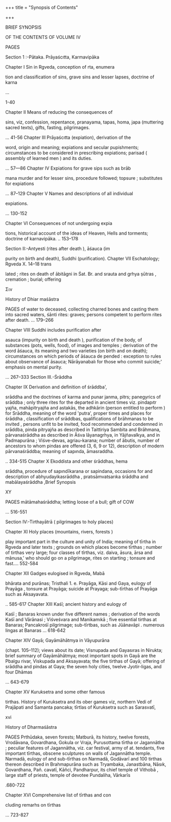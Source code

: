 +++
title = "Synopsis of Contents"

+++

BRIEF SYNOPSIS 

OF THE CONTENTS OF VOLUME IV 

PAGES 

Section 1 :-Pātaka. Prāyaścıtta, Karmavipāka 

Chapter I Sin in Rgveda, conception of rta, enumera 

tion and classification of sins, grave sins and lesser lapses, doctrine of karna 

... 

1-40 

Chapter II Means of reducing the consequences of 

sins, viz, confession, repentance, pranayama, tapas, homa, japa (muttering sacred texts), gifts, fasting, pilgrimages. 

... 41-56 Chapter III Prāyaścıtta (expiation), derivation of the 

word, origin and meaning; expiations and secular pupishments; circumstances to be considered in prescribing expiations; parisad ( assembly of learned men ) and its duties. 

... 57—86 Chapter IV Expiations for grave sips such as brāb 

mana murder and for lesser sins, procedure followed; topsure ; substitutes for expiations 

... 87–129 Chapter V Names and descriptions of all individual 

expiations. 

... 130-152 

Chapter VI Consequences of not undergoing expia 

tions, historical account of the ideas of Heaven, Hells and torments; doctrine of karnavipāka. .. 153–178 

Section II:-Antyesti (rites after death ), āśauca (im 

purity on birth and death), Suddhi (purification). Chapter VII Eschatology; Rgveda X. 14–18 trans 

lated ; rites on death of ābitāgni in Śat. Br. and srauta and grhya ṣūtras , cremation ; burial; offering 

Σιν 

History of Dhiar maśāstra 

PAGES of water to deceased, collecting charred bones and casting them into sacred waters, śānti rites: graves; persons competent to perform rites after death. ... 179–266 

Chapter VIII Suddhi includes purification after 

asauca (impurity on birth and death ), purification of the body, of substances (pots, wells, food), of images and temples ; derivation of the word āśauca, its meaning and two varieties (on birth and on death); circumstances on which periods of āśauca de pended : exception to rules about observance of āsauca; Nārāyanabalı for those who commit suicide;' emphasis on mental purity. 

... 267–333 Section III.-Śrāddha 

Chapter IX Derivation and definition of śrāddba', 

srāddha and the doctrines of karma and punar janma, pitrs; panegyrics of srāddba ; only three rites for the departed in ancient times viz. pindapıtr yajña, mahāpitryajña and astakās, the adhkārin (person entitled to perform ) for Srāddha, meaning of the word 'putra', proper times and places for śrāddha , classification of srāddbas, qualifications of brāhmanas to be invited , persons unfit to be invited, food recommended and condemned in srāddba, pinda pitryajña as described in Taittiriya Sambita and Brāhmana, pārvanaśrāddha as described in Āśva lāyanagrhya, in Yājñavalkya, and in Padmapurāna ; Viśve-devas, agriau-karana; number of ābutis, number of ancestors to whom pindas are offered (3, 6, 9 or 12), description of modern pārvanaśrāddba; meaning of sapında, āmasraddha. 

.. 334-515 Chapter X Ekoddista and other śrāddhas, hema 

srāddha, procedure of sapındīkarana or sapindana, occasions for and description of abhyudayikasrāddha , pratısāmvatsarıka śrāddha and mabālayaśrāddha ,Brief Synopsis 

XY 

PAGES mātāmahaśrāddha; letting loose of a bull; gift of COW 

... 516-551 

Section IV:-Tirthayātrā ( pilgrimages to holy places) 

Chapter XI Holy places (mountains, rivers, forests ) 

play important part in the culture and unity of India; meaning of tīrtha in Rgveda and later texts ; grounds on which places become tīrthas ; number of tirthas very large; four classes of tîrthas, viz. daiva, āsura, ārsa and mānusa,' who should go on a pilgrimage, rites on starting ; tonsure and fast.... 552-584 

Chapter XII Gadges eulogised in Rgveda, Mabā 

bhārata and purānas; Tristhali 1. e. Prayāga, Kāsi and Gaya, eulogy of Prayāga , tonsure at Prayāga; suicide at Prayaga; sub-tīrthas of Prayāga such as Aksayavata. 

.. 585-617 Chapter XIII Kaśī; ancient history and eulogy of 

Kaśī ; Banaras known under five different names ; derivation of the words Kaśī and Vārānasi ; Viśveśvara and Manikamıkā ; five essential tirthas at Banaras; Pancakrośī pilgrimage; sub-tīrtbas, such as Jūānavāpi . numerous lingas at Banaras ... 618-642 

Chapter XIV Gayā; Gayāmāhātmya in Vāyupurāna 

(chapt. 105–112); views about its date; Visnupada and Gayasıras in Nirukta; brief summary of Gayāmāhātmya; most important spots in Gayā are the Pbalgu rivar, Viskupada and Aksayavata; the five tirthas of Gayā; offering of srāddha and pindas at Gaya; the seven holy cities, twelve Jyotir-ligas, and four Dhāmas 

... 643-679 

Chapter XV Kuruksetra and some other famous 

tirthas. History of Kuruksetra and its ober games viz, northern Vedi of Prajāpati and Samanta pancaka; tīrtlas of Kuruksetra such as Sarasvatī, 

xvi 

History of Dharmaśāstra 

PAGES Prthūdaka, seven forests; Matburā, its history, twelve forests, Vrodāvana, Govardhana, Gokula or Vraja, Purusottama tīrtha or Jagannātha ; peculiar features of Jagannātha, viz. car festival, army of at. tendants, five important tīrthas, obscene sculptures on walls of Jagannātha temple. Narmadā, eulogy of and sub-tīrthas on Narmadā, Godāvarī and 100 tirthas thereon described in Brahmapurāna such as Tryambaka, Janastbāna, Nāsık, Govardhana, Pañ. cavatī, Kāñci, Pandharpur, its chief temple of Vithobā , large staff of priests, temple of devotee Pundaliha, Vārkarīs 

.680-722 

Chapter XVI Comprehensive list of tīrthas and con 

cluding remarhs on tīrthas 

... 723-827 
